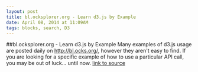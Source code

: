 ```yaml
---
layout: post
title: bl.ocksplorer.org - Learn d3.js by Example
date: April 08, 2014 at 11:09AM
tags: blocks, search, D3
---
```

##bl.ocksplorer.org - Learn d3.js by Example
Many examples of d3.js usage are posted daily on http://bl.ocks.org/, however they aren't easy to find. If you are looking for a specific example of how to use a particular API call, you may be out of luck... until now.
[link to source](http://ift.tt/QXwo6u) 
